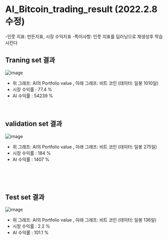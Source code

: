 # AI_Bitcoin_trading_result (2022.2.8 수정)

-인풋 지표: 만든지표, 시장 수익지표
-특이사항: 인풋 지표를 딥러닝으로 재생성후 학습시킨다

## Traning set 결과
![image](https://user-images.githubusercontent.com/60399060/152996989-2f2cfda6-b2fd-4e2a-8a39-f34ab641af82.png)
- 위 그래프: AI의 Portfolio value , 아래 그래프: 비트 코인  (데이터: 일봉 1010일)
- 시장 수익률 : 77.4 %
- AI 수익률 : 54239 %
 <br/><br/><br/>

## validation set 결과
![image](https://user-images.githubusercontent.com/60399060/152996777-c3b90284-7522-41aa-8f2f-ee940a168450.png)
- 위 그래프: AI의 Portfolio value , 아래 그래프: 비트 코인  (데이터: 일봉 275일)
- 시장 수익률 : 184 %
- AI 수익률 : 1407 %

 <br/><br/><br/>
 
## Test set 결과
![image](https://user-images.githubusercontent.com/60399060/152996869-7cbc3089-a4dd-470c-a7fa-a257b6e486f4.png)
- 위 그래프: AI의 Portfolio value , 아래 그래프: 비트 코인  (데이터: 일봉 136일)
- 시장 수익률 : 2.2 %
- AI 수익률 : 101.1 %
